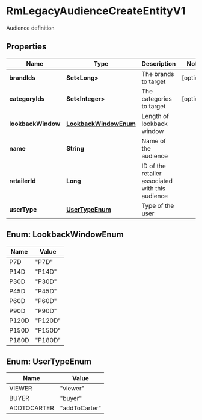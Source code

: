 

# RmLegacyAudienceCreateEntityV1

Audience definition

## Properties

| Name | Type | Description | Notes |
|------------ | ------------- | ------------- | -------------|
|**brandIds** | **Set&lt;Long&gt;** | The brands to target |  [optional] |
|**categoryIds** | **Set&lt;Integer&gt;** | The categories to target |  [optional] |
|**lookbackWindow** | [**LookbackWindowEnum**](#LookbackWindowEnum) | Length of lookback window |  |
|**name** | **String** | Name of the audience |  |
|**retailerId** | **Long** | ID of the retailer associated with this audience |  |
|**userType** | [**UserTypeEnum**](#UserTypeEnum) | Type of the user |  |



## Enum: LookbackWindowEnum

| Name | Value |
|---- | -----|
| P7D | &quot;P7D&quot; |
| P14D | &quot;P14D&quot; |
| P30D | &quot;P30D&quot; |
| P45D | &quot;P45D&quot; |
| P60D | &quot;P60D&quot; |
| P90D | &quot;P90D&quot; |
| P120D | &quot;P120D&quot; |
| P150D | &quot;P150D&quot; |
| P180D | &quot;P180D&quot; |



## Enum: UserTypeEnum

| Name | Value |
|---- | -----|
| VIEWER | &quot;viewer&quot; |
| BUYER | &quot;buyer&quot; |
| ADDTOCARTER | &quot;addToCarter&quot; |



